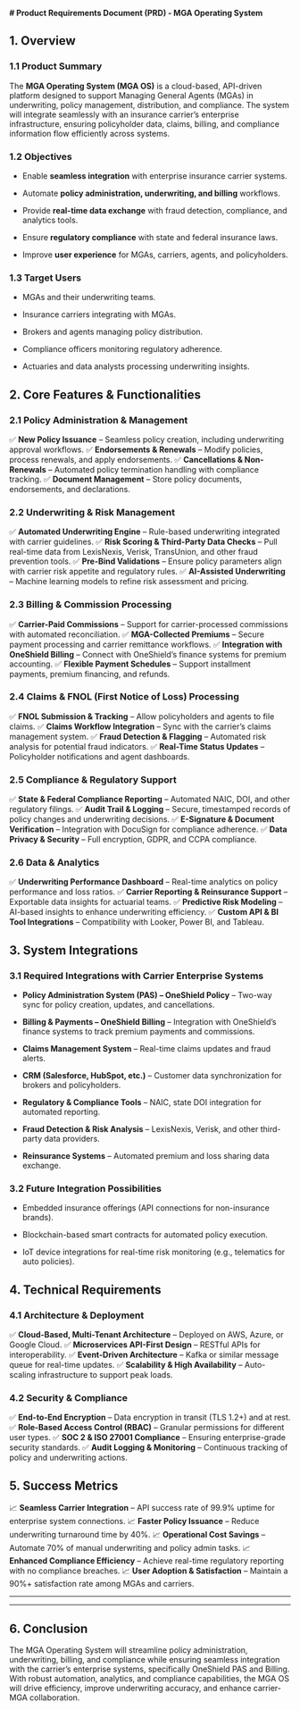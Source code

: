 **# Product Requirements Document (PRD) - MGA Operating System**

## **1. Overview**

### **1.1 Product Summary**

The **MGA Operating System (MGA OS)** is a cloud-based, API-driven platform designed to support Managing General Agents (MGAs) in underwriting, policy management, distribution, and compliance. The system will integrate seamlessly with an insurance carrier’s enterprise infrastructure, ensuring policyholder data, claims, billing, and compliance information flow efficiently across systems.

### **1.2 Objectives**

- Enable **seamless integration** with enterprise insurance carrier systems.

- Automate **policy administration, underwriting, and billing** workflows.

- Provide **real-time data exchange** with fraud detection, compliance, and analytics tools.

- Ensure **regulatory compliance** with state and federal insurance laws.

- Improve **user experience** for MGAs, carriers, agents, and policyholders.

### **1.3 Target Users**

- MGAs and their underwriting teams.

- Insurance carriers integrating with MGAs.

- Brokers and agents managing policy distribution.

- Compliance officers monitoring regulatory adherence.

- Actuaries and data analysts processing underwriting insights.

## **2. Core Features & Functionalities**

### **2.1 Policy Administration & Management**

✅ **New Policy Issuance** – Seamless policy creation, including underwriting approval workflows. ✅ **Endorsements & Renewals** – Modify policies, process renewals, and apply endorsements. ✅ **Cancellations & Non-Renewals** – Automated policy termination handling with compliance tracking. ✅ **Document Management** – Store policy documents, endorsements, and declarations.

### **2.2 Underwriting & Risk Management**

✅ **Automated Underwriting Engine** – Rule-based underwriting integrated with carrier guidelines. ✅ **Risk Scoring & Third-Party Data Checks** – Pull real-time data from LexisNexis, Verisk, TransUnion, and other fraud prevention tools. ✅ **Pre-Bind Validations** – Ensure policy parameters align with carrier risk appetite and regulatory rules. ✅ **AI-Assisted Underwriting** – Machine learning models to refine risk assessment and pricing.

### **2.3 Billing & Commission Processing**

✅ **Carrier-Paid Commissions** – Support for carrier-processed commissions with automated reconciliation. ✅ **MGA-Collected Premiums** – Secure payment processing and carrier remittance workflows. ✅ **Integration with OneShield Billing** – Connect with OneShield’s finance systems for premium accounting. ✅ **Flexible Payment Schedules** – Support installment payments, premium financing, and refunds.

### **2.4 Claims & FNOL (First Notice of Loss) Processing**

✅ **FNOL Submission & Tracking** – Allow policyholders and agents to file claims. ✅ **Claims Workflow Integration** – Sync with the carrier’s claims management system. ✅ **Fraud Detection & Flagging** – Automated risk analysis for potential fraud indicators. ✅ **Real-Time Status Updates** – Policyholder notifications and agent dashboards.

### **2.5 Compliance & Regulatory Support**

✅ **State & Federal Compliance Reporting** – Automated NAIC, DOI, and other regulatory filings. ✅ **Audit Trail & Logging** – Secure, timestamped records of policy changes and underwriting decisions. ✅ **E-Signature & Document Verification** – Integration with DocuSign for compliance adherence. ✅ **Data Privacy & Security** – Full encryption, GDPR, and CCPA compliance.

### **2.6 Data & Analytics**

✅ **Underwriting Performance Dashboard** – Real-time analytics on policy performance and loss ratios. ✅ **Carrier Reporting & Reinsurance Support** – Exportable data insights for actuarial teams. ✅ **Predictive Risk Modeling** – AI-based insights to enhance underwriting efficiency. ✅ **Custom API & BI Tool Integrations** – Compatibility with Looker, Power BI, and Tableau.

## **3. System Integrations**

### **3.1 Required Integrations with Carrier Enterprise Systems**

- **Policy Administration System (PAS) – OneShield Policy** – Two-way sync for policy creation, updates, and cancellations.

- **Billing & Payments – OneShield Billing** – Integration with OneShield’s finance systems to track premium payments and commissions.

- **Claims Management System** – Real-time claims updates and fraud alerts.

- **CRM (Salesforce, HubSpot, etc.)** – Customer data synchronization for brokers and policyholders.

- **Regulatory & Compliance Tools** – NAIC, state DOI integration for automated reporting.

- **Fraud Detection & Risk Analysis** – LexisNexis, Verisk, and other third-party data providers.

- **Reinsurance Systems** – Automated premium and loss sharing data exchange.

### **3.2 Future Integration Possibilities**

- Embedded insurance offerings (API connections for non-insurance brands).

- Blockchain-based smart contracts for automated policy execution.

- IoT device integrations for real-time risk monitoring (e.g., telematics for auto policies).

## **4. Technical Requirements**

### **4.1 Architecture & Deployment**

✅ **Cloud-Based, Multi-Tenant Architecture** – Deployed on AWS, Azure, or Google Cloud. ✅ **Microservices API-First Design** – RESTful APIs for interoperability. ✅ **Event-Driven Architecture** – Kafka or similar message queue for real-time updates. ✅ **Scalability & High Availability** – Auto-scaling infrastructure to support peak loads.

### **4.2 Security & Compliance**

✅ **End-to-End Encryption** – Data encryption in transit (TLS 1.2+) and at rest. ✅ **Role-Based Access Control (RBAC)** – Granular permissions for different user types. ✅ **SOC 2 & ISO 27001 Compliance** – Ensuring enterprise-grade security standards. ✅ **Audit Logging & Monitoring** – Continuous tracking of policy and underwriting actions.

## **5. Success Metrics**

📈 **Seamless Carrier Integration** – API success rate of 99.9% uptime for enterprise system connections. 📈 **Faster Policy Issuance** – Reduce underwriting turnaround time by 40%. 📈 **Operational Cost Savings** – Automate 70% of manual underwriting and policy admin tasks. 📈 **Enhanced Compliance Efficiency** – Achieve real-time regulatory reporting with no compliance breaches. 📈 **User Adoption & Satisfaction** – Maintain a 90%+ satisfaction rate among MGAs and carriers.

----------

----------

## **6. Conclusion**

The MGA Operating System will streamline policy administration, underwriting, billing, and compliance while ensuring seamless integration with the carrier’s enterprise systems, specifically OneShield PAS and Billing. With robust automation, analytics, and compliance capabilities, the MGA OS will drive efficiency, improve underwriting accuracy, and enhance carrier-MGA collaboration.